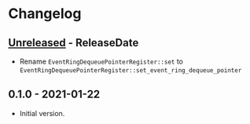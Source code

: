 # Changelog

<!-- next-header -->

## [Unreleased] - ReleaseDate

- Rename `EventRingDequeuePointerRegister::set` to `EventRingDequeuePointerRegister::set_event_ring_dequeue_pointer`

## 0.1.0 - 2021-01-22

- Initial version.

<!-- next-url -->
[Unreleased]: https://github.com/toku-sa-n/xhci/compare/v0.1.0...HEAD

